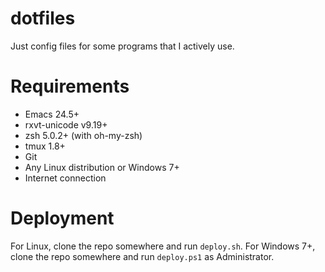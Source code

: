 # dotfiles #

Just config files for some programs that I actively use.

# Requirements #

* Emacs 24.5+
* rxvt-unicode v9.19+
* zsh 5.0.2+ (with oh-my-zsh)
* tmux 1.8+
* Git
* Any Linux distribution or Windows 7+
* Internet connection

# Deployment #

For Linux, clone the repo somewhere and run `deploy.sh`. For Windows 7+,
clone the repo somewhere and run `deploy.ps1` as Administrator.

